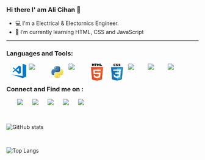 

### Hi there I' am Ali Cihan 👋

- :computer: I'm a Electrical & Electornics Engineer.
- :seedling: I’m currently learning HTML, CSS and JavaScript

<hr>

### Languages and Tools:
<img align="left" style="margin-left:1.0em"  alt="Visual Studio Code" width="38px" src="https://raw.githubusercontent.com/github/explore/80688e429a7d4ef2fca1e82350fe8e3517d3494d/topics/visual-studio-code/visual-studio-code.png" />

<img  align="left" style="margin-left:0.5em" width="45px"  src="https://img.icons8.com/color/48/000000/pycharm.png"/>

<img align="left" style="margin-left:0.5em"  alt="Python" width="45px" src="https://raw.githubusercontent.com/github/explore/80688e429a7d4ef2fca1e82350fe8e3517d3494d/topics/python/python.png" />

<img align="left" style="margin-left:0.5em" width="45px"  src="https://img.icons8.com/color/48/4a90e2/c-programming.png"/>

<img align="left" style="margin-left:0.5em"  alt="CS" width="45px" src="https://raw.githubusercontent.com/github/explore/80688e429a7d4ef2fca1e82350fe8e3517d3494d/topics/html/html.png" />

<img align="left" style="margin-left:0.5em" alt="HTML5" width="45px" src="https://raw.githubusercontent.com/github/explore/80688e429a7d4ef2fca1e82350fe8e3517d3494d/topics/css/css.png" />

<img  align="left" style="margin-left:0.5em" width="45px" src="https://img.icons8.com/color/48/000000/javascript--v1.png"/> 

<img align="left" style="margin-left:0.5em" width="45px" src="https://img.icons8.com/color/48/4a90e2/git.png"/>

<img align="left" style="margin-left:0.5em" width="45px" src="https://img.icons8.com/color/48/000000/postgreesql.png"/>

<br>
<br>

### Connect and Find me on :
<a href="mailto:demircihanali@gmail.com.com" ><img width="40px" align="left" style="margin-left:2.0em" src="https://img.icons8.com/color/48/4a90e2/gmail.png"/><a/>
  
[<img width="40px" align="left" src="https://img.icons8.com/ios-filled/50/4a90e2/linkedin.png"/>][Linkedin] 

[<img width="40px" align="left" src="https://encrypted-tbn0.gstatic.com/images?q=tbn:ANd9GcRNPwFE-CgNd8TRWnp1WYBYHkLbZSMdIG4olQ&usqp=CAU"/>][Hackerrank]
  
[<img width="40px" align="left" src="https://cloud.githubusercontent.com/assets/2475572/4743290/2dcf20cc-5a26-11e4-89fb-62b861e5b29c.png"/>][Codewars]

[<img width="40px" align="left" src="https://img.icons8.com/color/48/000000/stackoverflow.png"/>][StackOverflow]

<br>
<br>
<br>

![GitHub stats](https://github-readme-stats.vercel.app/api?username=alicihandemir&show_icons=true&theme=radical&bg_color=17202A&icon_color=CB4335&border_color=DE3163 )

<br>

![Top Langs](https://github-readme-stats.vercel.app/api/top-langs/?username=alicihandemir&theme=tokyonight)
  


[Hackerrank]: https://www.hackerrank.com/demircihanali
[Linkedin]: https://www.linkedin.com/in/alıcıhandemır/
[Codewars]: https://www.linkedin.com/in/alicihandemir
[StackOverflow]: https://stackoverflow.com/users/16342066/ali-cihan-demir
